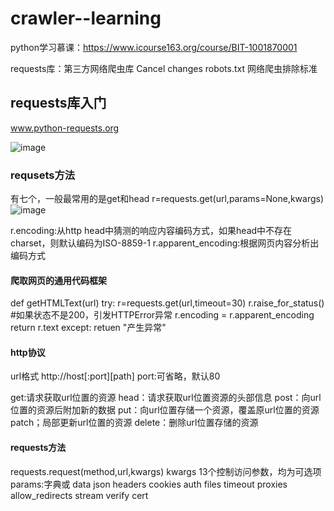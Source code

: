 # crawler--learning

python学习慕课：https://www.icourse163.org/course/BIT-1001870001

requests库：第三方网络爬虫库
Cancel changes
robots.txt 网络爬虫排除标准

## requests库入门
www.python-requests.org

![image](https://user-images.githubusercontent.com/45223160/141294890-b06e41fd-06d0-4658-b25b-d80df8d48727.png)

### requsets方法
有七个，一般最常用的是get和head
r=requests.get(url,params=None,kwargs)
![image](https://user-images.githubusercontent.com/45223160/141295527-38655123-44d6-475f-aaab-4c18f62a651b.png)

r.encoding:从http head中猜测的响应内容编码方式，如果head中不存在charset，则默认编码为ISO-8859-1
r.apparent_encoding:根据网页内容分析出编码方式

#### 爬取网页的通用代码框架

def getHTMLText(url)
  try:
     r=requests.get(url,timeout=30)
     r.raise_for_status() #如果状态不是200，引发HTTPError异常
     r.encoding = r.apparent_encoding
     return r.text
  except:
     retuen "产生异常"

#### http协议
url格式 http://host[:port][path]
port:可省略，默认80

get:请求获取url位置的资源
head：请求获取url位置资源的头部信息
post：向url位置的资源后附加新的数据
put：向url位置存储一个资源，覆盖原url位置的资源
patch；局部更新url位置的资源
delete：删除url位置存储的资源

#### requests方法
requests.request(method,url,kwargs)
kwargs 13个控制访问参数，均为可选项
params:字典或
data
json
headers
cookies
auth
files
timeout
proxies
allow_redirects
stream
verify
cert
